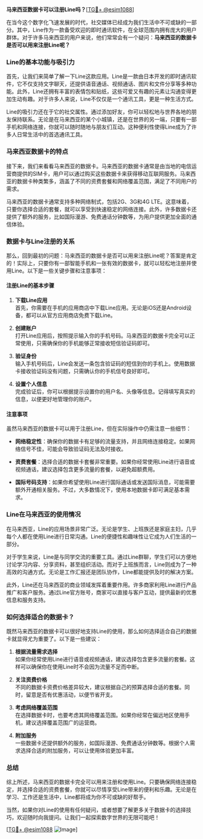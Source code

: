 **马来西亚数据卡可以注册Line吗？**[[TG💪+ @esim1088](https://t.me/s/esim1088)]

在当今这个数字化飞速发展的时代，社交媒体已经成为我们生活中不可或缺的一部分。其中，Line作为一款备受欢迎的即时通讯软件，在全球范围内拥有庞大的用户群体。对于许多马来西亚的用户来说，他们常常会有一个疑问：**马来西亚的数据卡是否可以用来注册Line呢？**

### Line的基本功能与吸引力

首先，让我们来简单了解一下Line这款应用。Line是一款由日本开发的即时通讯软件，它不仅支持文字聊天，还提供语音通话、视频通话、图片和文件分享等多种功能。此外，Line还拥有丰富的表情包和贴纸，这些可爱又有趣的元素让沟通变得更加生动有趣。对于许多人来说，Line不仅仅是一个通讯工具，更是一种生活方式。

Line的吸引力还在于它的社交属性。通过添加好友，你可以轻松地与世界各地的朋友保持联系。无论是在马来西亚的某个小城镇，还是在世界的另一端，只要有一部手机和网络连接，你就可以随时随地与朋友们互动。这种便利性使得Line成为了许多人日常生活中的首选通讯工具。

### 马来西亚数据卡的特点

接下来，我们来看看马来西亚的数据卡。马来西亚的数据卡通常是由当地的电信运营商提供的SIM卡，用户可以通过购买这些数据卡来获得移动互联网服务。马来西亚的数据卡种类繁多，涵盖了不同的资费套餐和网络覆盖范围，满足了不同用户的需求。

马来西亚的数据卡通常支持多种网络制式，包括2G、3G和4G LTE。这意味着，只要你选择合适的套餐，就可以享受到快速稳定的网络连接。此外，许多数据卡还提供了额外的服务，比如国际漫游、免费通话分钟数等，为用户提供更加全面的通信体验。

### 数据卡与Line注册的关系

那么，回到最初的问题：马来西亚的数据卡是否可以用来注册Line呢？答案是肯定的！实际上，只要你有一部智能手机和一张有效的数据卡，就可以轻松地注册并使用Line。以下是一些关键步骤和注意事项：

#### 注册Line的基本步骤

1. **下载Line应用**  
   首先，你需要在手机的应用商店中下载Line应用。无论是iOS还是Android设备，都可以从官方应用商店免费下载Line。

2. **创建账户**  
   打开Line应用后，按照提示输入你的手机号码。马来西亚的数据卡完全可以正常使用，只需确保你的手机能够正常接收短信验证码即可。

3. **验证身份**  
   输入手机号码后，Line会发送一条包含验证码的短信到你的手机上。使用数据卡接收验证码没有问题，只需确认你的手机信号良好即可。

4. **设置个人信息**  
   完成验证后，你可以根据提示设置你的用户名、头像等信息。记得填写真实的信息，以便更好地管理你的账户。

#### 注意事项

虽然马来西亚的数据卡可以用于注册Line，但在实际操作中仍需注意一些细节：

- **网络稳定性**：确保你的数据卡有足够的流量支持，并且网络连接稳定。如果网络信号不佳，可能会导致验证码无法及时接收。
  
- **资费套餐**：选择合适的数据卡套餐非常重要。如果你经常使用Line进行语音或视频通话，建议选择包含更多流量的套餐，以避免超额费用。

- **国际号码支持**：如果你希望使用Line进行国际通话或发送国际消息，可能需要额外开通相关服务。不过，大多数情况下，使用本地数据卡即可满足基本需求。

### Line在马来西亚的使用情况

在马来西亚，Line的应用场景非常广泛。无论是学生、上班族还是家庭主妇，几乎每个人都在使用Line进行日常沟通。Line的便捷性和趣味性让它成为人们生活的一部分。

对于学生来说，Line是与同学交流的重要工具。通过Line群聊，学生们可以方便地讨论学习内容、分享资料，甚至组织活动。而对于上班族而言，Line则成为了一种高效的沟通方式。无论是工作汇报还是团队协作，Line都能提供及时的解决方案。

此外，Line还在马来西亚的商业领域发挥着重要作用。许多商家利用Line进行产品推广和客户服务。通过Line官方账号，商家可以直接与客户互动，提供最新的优惠信息和服务支持。

### 如何选择适合的数据卡？

既然马来西亚的数据卡可以很好地支持Line的使用，那么如何选择适合自己的数据卡就显得尤为重要了。以下是一些建议：

1. **根据流量需求选择**  
   如果你经常使用Line进行语音或视频通话，建议选择包含更多流量的套餐。这样可以确保你在使用Line时不会因为流量不足而中断。

2. **关注资费价格**  
   不同的数据卡资费价格差异较大，建议根据自己的预算选择合适的套餐。同时，留意是否有优惠活动，以便节省开支。

3. **考虑网络覆盖范围**  
   在选择数据卡时，也要考虑其网络覆盖范围。如果你经常在偏远地区使用手机，建议选择覆盖范围广的运营商。

4. **附加服务**  
   一些数据卡还提供额外的服务，如国际漫游、免费通话分钟数等。根据个人需求选择合适的附加服务，可以让使用体验更加丰富。

### 总结

综上所述，马来西亚的数据卡完全可以用来注册和使用Line。只要确保网络连接稳定，并选择合适的资费套餐，你就可以尽情享受Line带来的便利和乐趣。无论是在学习、工作还是生活中，Line都将成为你不可或缺的好帮手。

当然，如果你对Line的使用有任何疑问，或者想要了解更多关于数据卡的选择技巧，欢迎随时向我提问。让我们一起探索数字世界的无限可能吧！

[[TG💪+ @esim1088](https://t.me/s/esim1088) ![Image](https://i.postimg.cc/4NQfJmqS/Snipaste-2025-05-13-00-14-12.png)]